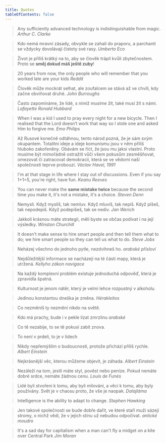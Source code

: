 ```yaml
---
title: Quotes
tableOfContents: false
---
```


> Any sufficiently advanced technology is indistinguishable from magic.
> _Arthur C. Clarke_

> Kdo nemá mravní zásady, obvykle se zahalí do praporu, a parchanti se vždycky dovolávají čistoty své rasy.
> _Umberto Eco_

> Život je příliš krátký na to, aby se člověk trápil kvůli zbytečnostem. Proto se **směj dokud máš ještě zuby**!

> 20 years from now, the only people who will remember that you worked late are your kids
> _Reddit_

> Člověk může mockrát selhat, ale zoufalcem se stává až ve chvíli, kdy začne obviňovat druhé.
> _John Burroughs_

> Často zapomínáme, že lidé, s nimiž musíme žít, také musí žít s námi.
> _Lafayette Ronald Hubbard_

> When I was a kid I used to pray every night for a new bicycle. Then I realised that the Lord doesn’t work that way so I stole one and asked Him to forgive me.
> _Emo Philips_

> Až Rusové konečně odtáhnou, tento národ pozná, že je sám svým okupantem. Totalitní ideje a ideje komunismu jsou v něm příliš hluboko zakořeněny.
> Obávám se říct, že jsou mu jaksi vlastní. Proto musíme být mimořádně ostražití vůči všem pokusům zesměšňovat, omezovat či zatracovat
> demokracii, která se ve vědomí naší společnosti teprve probouzí.
> _Václav Havel, 1991_

> I'm at that stage in life where I stay out of discussions. Even if you say 1+1=5, you're right, have fun.
> _Keanu Reeves_

> You can never make the **same mistake twice** because the second time you make it, it's not a mistake, it's a choice.
> _Steven Denn_

> Nemysli. Když myslíš, tak nemluv. Když mluvíš, tak nepiš.
> Když píšeš, tak nepodepiš. Když podepíšeš, tak se nediv.
> _Jan Werich_

> Jakkoli krásnou máte strategii, měli byste se občas podívat i na její výsledky.
> _Winston Churchill_

> It doesn’t make sense to hire smart people and then tell them what to do;
> we hire smart people so they can tell us what to do.
> _Steve Jobs_

> Neházej všechno do jednoho pytle, nezdvihneš ho.
> _arabské přísloví_

> Nejdůležitější informace se nacházejí na té části mapy, která je utržená.
> _Kellyho zákon navigace_

> Na každý komplexní problém existuje jednoduchá odpověď, která je zpravidla špatná.

> Kulturnost je jenom nátěr, který je velmi lehce rozpustný v alkoholu.

> Jedinou konstantou dneška je změna.
> _Hérakleitos_

> Co nezměníš ty nezmění nikdo na světě.

> Kdo má prachy, bude i v pekle lízat zmrzlinu
> _arabské_

> Co tě nezabije, to se tě pokusí zabít znova.

> To není v prdeli, to je v lidech

> Nikdy nepřemýšlím o budoucnosti, protože přichází přiliš rychle.
> _Albert Einstein_

> Nejkrásnější věc, kterou můžeme objevit, je záhada.
> _Albert Einstein_

> Nezáleží na tom, jestli máte styl, pověst nebo peníze. Pokud nemáte dobré srdce, nemáte žádnou cenu.
> _Louis de Funès_

> Lidé byli stvořeni k tomu, aby byli milováni, a věci k tomu, aby byly používány. Svět je v chaosu proto, že vše je naopak.
> _Dalajláma_

> Intelligence is the ability to adapt to change.
> _Stephen Hawking_

> Jen takové společnosti se bude dobře dařit, ve které staří muži sázejí stromy, o nichž vědí, že v jejich stínu už nebudou odpočívat.
> _antické moudro_

> It's a sad day for capitalism when a man can't fly a midget on a kite over Central Park
> _Jim Moran_
